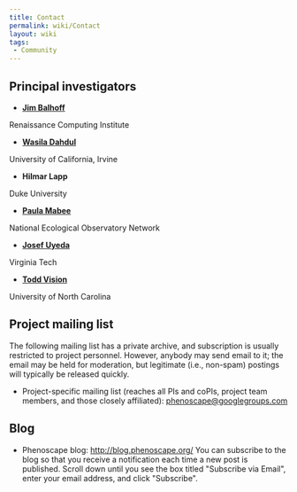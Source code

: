 ```yaml
---
title: Contact
permalink: wiki/Contact
layout: wiki
tags:
 - Community
---
```


## Principal investigators

- **[Jim Balhoff](http://www.mendeley.com/profiles/jim-balhoff/)**

  
Renaissance Computing Institute

- **[Wasila Dahdul](https://orcid.org/0000-0003-3162-7490)**

  
University of California, Irvine

- **Hilmar Lapp**

  
Duke University

- **[Paula
  Mabee](https://www.neonscience.org/observatory/staff/paula-mabee)**

  
National Ecological Observatory Network

- **[Josef Uyeda](http://www.uyedalab.com/)**

  
Virginia Tech

- **[Todd Vision](http://visionlab.web.unc.edu/)**

  
University of North Carolina

## Project mailing list

The following mailing list has a private archive, and subscription is
usually restricted to project personnel. However, anybody may send email
to it; the email may be held for moderation, but legitimate (i.e.,
non-spam) postings will typically be released quickly.

- Project-specific mailing list (reaches all PIs and coPIs, project team
  members, and those closely affiliated):
  [phenoscape@googlegroups.com](mailto:phenoscape%40googlegroups%2ecom)

## Blog

- Phenoscape blog: <http://blog.phenoscape.org/> You can subscribe to
  the blog so that you receive a notification each time a new post is
  published. Scroll down until you see the box titled "Subscribe via
  Email", enter your email address, and click "Subscribe".
